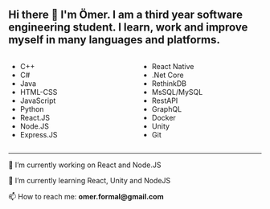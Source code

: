 <!DOCTYPE html>
<html lang="en">
<head>
  <meta charset="UTF-8">
  <meta name="viewport" content="width=device-width, initial-scale=1.0">
  <title>Ömer's Skills</title>
  <style>
    .skills-container {
      display: flex;
      flex-wrap: wrap;
      gap: 20px;
    }
    .skills-column {
      flex: 1;
      min-width: 200px;
    }
  </style>
</head>
<body>
  <h2>Hi there 👋 I'm Ömer. I am a third year software engineering student. I learn, work and improve myself in many languages and platforms.</h2>
  <div class="skills-container">
    <div class="skills-column">
      <ul>
        <li>C++</li>
        <li>C#</li>
        <li>Java</li>
        <li>HTML-CSS</li>
        <li>JavaScript</li>
        <li>Python</li>
        <li>React.JS</li>
        <li>Node.JS</li>
        <li>Express.JS</li>
      </ul>
    </div>
    <div class="skills-column">
      <ul>
        <li>React Native</li>
        <li>.Net Core</li>
        <li>RethinkDB</li>
        <li>MsSQL/MySQL</li>
        <li>RestAPI</li>
        <li>GraphQL</li>
        <li>Docker</li>
        <li>Unity</li>
        <li>Git</li>
      </ul>
    </div>
  </div>
  <hr>
  <p>🔭 I’m currently working on React and Node.JS</p>
  <p>🌱 I’m currently learning React, Unity and NodeJS</p>
  <p>📫 How to reach me: <b>omer.formal@gmail.com</b></p>
</body>
</html>
